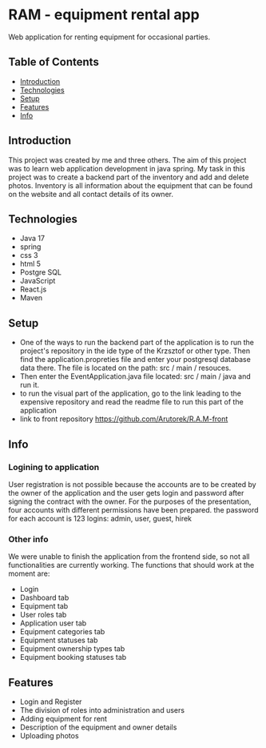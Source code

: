 # RAM - equipment rental app

Web application for renting equipment for occasional parties.

## Table of Contents

* [Introduction](#Introduction)
* [Technologies](#Technologies)
* [Setup](#Setup)
* [Features](#Features)
* [Info](#Info)

## Introduction

This project was created by me and three others.
The aim of this project was to learn web application
development in java spring. My task in this project
was to create a backend part of the inventory and
add and delete photos. Inventory is all information
about the equipment that can be found on the website
and all contact details of its owner.

## Technologies

- Java 17
- spring
- css 3
- html 5
- Postgre SQL
- JavaScript
- React.js
- Maven

## Setup

- One of the ways to run the backend part
of the application is to run the project's
repository in the ide type of the Krzsztof or other type.
Then find the application.propreties file and enter your
postgresql database data there. The file is located on
the path: src / main / resouces.
- Then enter the EventApplication.java 
file located:
src / main / java and run it.
- to run the visual part of the application,
go to the link leading to the expensive
repository and read the readme file to
run this part of the application
- link to front repository https://github.com/Arutorek/R.A.M-front

## Info

### Logining to application
User registration is not possible because the accounts are to be created by the owner of the application and the user gets login and password after signing the contract with the owner.
For the purposes of the presentation, four accounts with different permissions have been prepared.
the password for each account is 123
logins: admin, user, guest, hirek

### Other info

We were unable to finish the application from the frontend side, so not all functionalities are currently working.
The functions that should work at the moment are:
- Login
- Dashboard tab
- Equipment tab
- User roles tab
- Application user tab
- Equipment categories tab
- Equipment statuses tab
- Equipment ownership types tab
- Equipment booking statuses tab

## Features

- Login and Register
- The division of roles into administration and users
- Adding equipment for rent
- Description of the equipment and owner details
- Uploading photos
